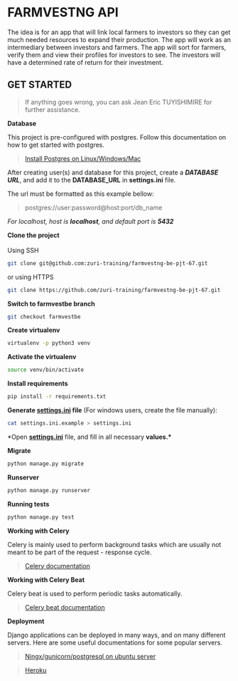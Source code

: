 
<!-- Generated with Nexin Django powered API template -->

# FARMVESTNG API

The idea is for an app that will link local farmers to investors so they can get much needed resources to expand their production. The app will work as an intermediary between investors and farmers. The app will sort for farmers, verify them and view their profiles for investors to see. The investors will have a determined rate of return for their investment.

<!-- Default instructions -->

## GET STARTED

> If anything goes wrong, you can ask Jean Eric TUYISHIMIRE for further assistance.

**Database**

This project is pre-configured with postgres. Follow this documentation on how to get started with postgres.

> [Install Postgres on Linux/Windows/Mac](http://postgresguide.com/setup/install.html)

After creating user(s) and database for this project, create a _**DATABASE URL**_, and add it to the **DATABASE_URL** in **settings.ini** file.

The url must be formatted as this example bellow:

> postgres://user:password@host:port/db_name

_For localhost, host is **localhost**, and default port is **5432**_

**Clone the project**
<br><br>
Using SSH

```bash
git clone git@github.com:zuri-training/farmvestng-be-pjt-67.git
```

or using HTTPS

```bash
git clone https://github.com/zuri-training/farmvestng-be-pjt-67.git
```

**Switch to farmvestbe branch**

```bash
git checkout farmvestbe
```

**Create virtualenv**

```bash
virtualenv -p python3 venv
```

**Activate the virtualenv**

```bash
source venv/bin/activate
```

**Install requirements**

```bash
pip install -r requirements.txt
```

**Generate [settings.ini](#) file** (For windows users, create the file manually):

```bash
cat settings.ini.example > settings.ini
```

\*Open **[settings.ini](#)** file, and fill in all necessary **values.\***

**Migrate**

```bash
python manage.py migrate
```

**Runserver**

```bash
python manage.py runserver
```

**Running tests**

```bash
python manage.py test
```

**Working with Celery**

Celery is mainly used to perform background tasks which are usually not meant to be part of the request - response cycle.

> [Celery documentation](https://docs.celeryproject.org/en/latest/django/first-steps-with-django.html)

**Working with Celery Beat**

Celery beat is used to perform periodic tasks automatically.

> [Celery beat documentation](https://django-celery-beat.readthedocs.io/en/latest/)

**Deployment**

Django applications can be deployed in many ways, and on many different servers. Here are some useful documentations for some popular servers.

> [Ningx/gunicorn/postgresql on ubuntu server](https://rahmonov.me/posts/run-a-django-app-with-gunicorn-in-ubuntu-16-04/)

> [Heroku](https://devcenter.heroku.com/categories/working-with-django)

